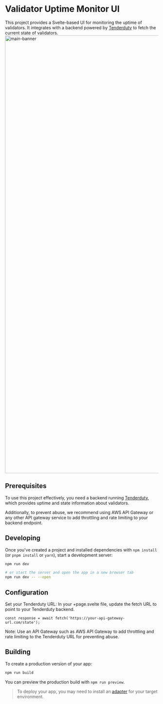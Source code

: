 # Validator Uptime Monitor UI

This project provides a Svelte-based UI for monitoring the uptime of validators. It integrates with a backend powered by [Tenderduty](https://github.com/blockpane/tenderduty) to fetch the current state of validators.
<img width="1438" alt="main-banner" src="https://github.com/user-attachments/assets/65b00ee7-6742-44f5-928d-158358c3ded8">

## Prerequisites

To use this project effectively, you need a backend running [Tenderduty](https://github.com/blockpane/tenderduty), which provides uptime and state information about validators.

Additionally, to prevent abuse, we recommend using AWS API Gateway or any other API gateway service to add throttling and rate limiting to your backend endpoint.


## Developing

Once you've created a project and installed dependencies with `npm install` (or `pnpm install` or `yarn`), start a development server:

```bash
npm run dev

# or start the server and open the app in a new browser tab
npm run dev -- --open
```

## Configuration
Set your Tenderduty URL: In your +page.svelte file, update the fetch URL to point to your Tenderduty backend.

```
const response = await fetch('https://your-api-gateway-url.com/state');
```
Note: Use an API Gateway such as AWS API Gateway to add throttling and rate limiting to the Tenderduty URL for preventing abuse.

## Building

To create a production version of your app:

```bash
npm run build
```

You can preview the production build with `npm run preview`.

> To deploy your app, you may need to install an [adapter](https://svelte.dev/docs/kit/adapters) for your target environment.


